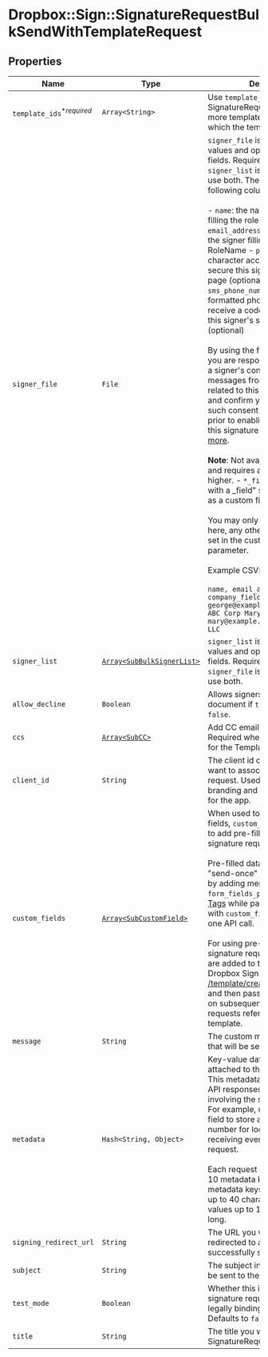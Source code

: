 # Dropbox::Sign::SignatureRequestBulkSendWithTemplateRequest



## Properties

| Name | Type | Description | Notes |
| ---- | ---- | ----------- | ----- |
| `template_ids`<sup>*_required_</sup> | ```Array<String>``` |  Use `template_ids` to create a SignatureRequest from one or more templates, in the order in which the template will be used.  |  |
| `signer_file` | ```File``` |  `signer_file` is a CSV file defining values and options for signer fields. Required unless a `signer_list` is used, you may not use both. The CSV can have the following columns:<br><br>- `name`: the name of the signer filling the role of RoleName - `email_address`: email address of the signer filling the role of RoleName - `pin`: the 4- to 12-character access code that will secure this signer&#39;s signature page (optional) - `sms_phone_number`: An E.164 formatted phone number that will receive a code via SMS to access this signer&#39;s signature page. (optional)<br><br>    By using the feature, you agree you are responsible for obtaining a signer&#39;s consent to receive text messages from Dropbox Sign related to this signature request and confirm you have obtained such consent from all signers prior to enabling SMS delivery for this signature request. [Learn more](https://faq.hellosign.com/hc/en-us/articles/15815316468877-Dropbox-Sign-SMS-tools-add-on).<br><br>    **Note**: Not available in test mode and requires a Standard plan or higher. - `*_field`: any column with a _field&quot; suffix will be treated as a custom field (optional)<br><br>    You may only specify field values here, any other options should be set in the custom_fields request parameter.<br><br>Example CSV:<br><br>``` name, email_address, pin, company_field George, george@example.com, d79a3td, ABC Corp Mary, mary@example.com, gd9as5b, 123 LLC ```  |  |
| `signer_list` | [```Array<SubBulkSignerList>```](SubBulkSignerList.md) |  `signer_list` is an array defining values and options for signer fields. Required unless a `signer_file` is used, you may not use both.  |  |
| `allow_decline` | ```Boolean``` |  Allows signers to decline to sign a document if `true`. Defaults to `false`.  |  [default to false] |
| `ccs` | [```Array<SubCC>```](SubCC.md) |  Add CC email recipients. Required when a CC role exists for the Template.  |  |
| `client_id` | ```String``` |  The client id of the API App you want to associate with this request. Used to apply the branding and callback url defined for the app.  |  |
| `custom_fields` | [```Array<SubCustomField>```](SubCustomField.md) |  When used together with merge fields, `custom_fields` allows users to add pre-filled data to their signature requests.<br><br>Pre-filled data can be used with &quot;send-once&quot; signature requests by adding merge fields with `form_fields_per_document` or [Text Tags](https://app.hellosign.com/api/textTagsWalkthrough#TextTagIntro) while passing values back with `custom_fields` together in one API call.<br><br>For using pre-filled on repeatable signature requests, merge fields are added to templates in the Dropbox Sign UI or by calling [/template/create_embedded_draft](/api/reference/operation/templateCreateEmbeddedDraft) and then passing `custom_fields` on subsequent signature requests referencing that template.  |  |
| `message` | ```String``` |  The custom message in the email that will be sent to the signers.  |  |
| `metadata` | ```Hash<String, Object>``` |  Key-value data that should be attached to the signature request. This metadata is included in all API responses and events involving the signature request. For example, use the metadata field to store a signer&#39;s order number for look up when receiving events for the signature request.<br><br>Each request can include up to 10 metadata keys (or 50 nested metadata keys), with key names up to 40 characters long and values up to 1000 characters long.  |  |
| `signing_redirect_url` | ```String``` |  The URL you want signers redirected to after they successfully sign.  |  |
| `subject` | ```String``` |  The subject in the email that will be sent to the signers.  |  |
| `test_mode` | ```Boolean``` |  Whether this is a test, the signature request will not be legally binding if set to `true`. Defaults to `false`.  |  [default to false] |
| `title` | ```String``` |  The title you want to assign to the SignatureRequest.  |  |

